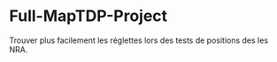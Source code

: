 # Full-MapTDP-Project
Trouver plus facilement les réglettes lors des tests de positions des les NRA.
